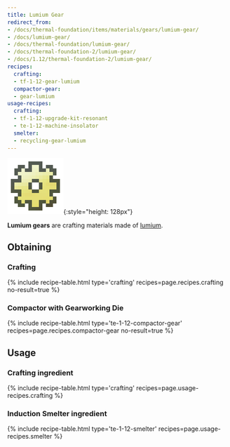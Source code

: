 ```yaml
---
title: Lumium Gear
redirect_from:
- /docs/thermal-foundation/items/materials/gears/lumium-gear/
- /docs/lumium-gear/
- /docs/thermal-foundation/lumium-gear/
- /docs/thermal-foundation-2/lumium-gear/
- /docs/1.12/thermal-foundation-2/lumium-gear/
recipes:
  crafting:
  - tf-1-12-gear-lumium
  compactor-gear:
  - gear-lumium
usage-recipes:
  crafting:
  - tf-1-12-upgrade-kit-resonant
  - te-1-12-machine-insolator
  smelter:
  - recycling-gear-lumium
---
```


![Lumium gear](/assets/images/thermal-foundation-2/gear-lumium.png){:style="height: 128px"}


**Lumium gears** are crafting materials made of [lumium](../lumium-ingot/).


Obtaining
---------

### Crafting
{% include recipe-table.html type='crafting' recipes=page.recipes.crafting no-result=true %}

### Compactor with Gearworking Die
{% include recipe-table.html type='te-1-12-compactor-gear' recipes=page.recipes.compactor-gear no-result=true %}


Usage
-----

### Crafting ingredient
{% include recipe-table.html type='crafting' recipes=page.usage-recipes.crafting %}

### Induction Smelter ingredient
{% include recipe-table.html type='te-1-12-smelter' recipes=page.usage-recipes.smelter %}
